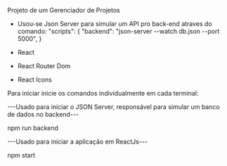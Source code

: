 Projeto de um Gerenciador de Projetos

- Usou-se Json Server para simular um API pro back-end atraves do comando:
       "scripts": {  "backend": "json-server --watch db.json --port 5000", }

- React
- React Router Dom
- React Icons

Para iniciar inicie os comandos individualmente em cada terminal:

<p> ---Usado para iniciar o JSON Server, responsável para simular um banco de dados no backend--- </p>
<p>npm run backend</p>

<p> ---Usado para iniciar a aplicação em ReactJs--- </p>
<p>npm start</p>


